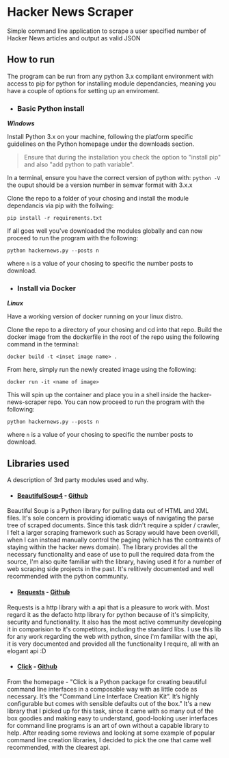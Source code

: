 # Hacker News Scraper
Simple command line application to scrape a user specified number of Hacker News articles and output as valid JSON

## How to run

The program can be run from any python 3.x compliant environment with access to pip for python for installing module dependancies, meaning you have a couple of options for setting up an enviroment.

* ### Basic Python install

 ***Windows***

Install Python 3.x on your machine, following the platform specific guidelines on the Python homepage under the downloads section.

> Ensure that during the installation you check the option to "install pip" and also "add python to path variable".

In a terminal, ensure you have the correct version of python with: `python -V` the ouput should be a version number in semvar format with 3.x.x

Clone the repo to a folder of your chosing and install the module dependancis via pip with the follwing: 

`pip install -r requirements.txt`

If all goes well you've downloaded the modules globally and can now proceed to run the program with the following: 

`python hackernews.py --posts n` 

where `n` is a value of your chosing to specific the number posts to download.

* ### Install via Docker

 ***Linux***

Have a working version of docker running on your linux distro.

Clone the repo to a directory of your chosing and cd into that repo.
Build the docker image from the dockerfile in the root of the repo using the following command in the terminal: 

`docker build -t <inset image name> .`

From here, simply run the newly created image using the following:

`docker run -it <name of image>`

This will spin up the container and place you in a shell inside the hacker-news-scraper repo. You can now proceed to run the program with the following: 

`python hackernews.py --posts n` 

where `n` is a value of your chosing to specific the number posts to download.


## Libraries used
A description of 3rd party modules used and why.

* #### [BeautifulSoup4](https://www.crummy.com/software/BeautifulSoup/) - [Github](https://github.com/getanewsletter/BeautifulSoup4)
Beautiful Soup is a Python library for pulling data out of HTML and XML files. It's sole concern is providing idiomatic ways of navigating the parse tree of scraped documents. Since this task didn't require a spider / crawler, I felt a larger scraping framework such as Scrapy would have been overkill, when I can instead manually control the paging (which has the contraints of staying within the hacker news domain). The library provides all the necessary functionality and ease of use to pull the required data from the source, I'm also quite familiar with the library, having used it for a number of web scraping side projects in the past. It's relitively documented and well recommended with the python community.

* #### [Requests](http://docs.python-requests.org/en/master/) - [Github](https://github.com/kennethreitz/requests/)
Requests is a http library with a api that is a pleasure to work with. Most regard it as the defacto http library for python because of it's simplicity, security and functionality. It also has the most active community developing it in comparision to it's competitors, including the standard libs. I use this lib for any work regarding the web with python, since i'm familiar with the api, it is very documented and provided all the functionality I require, all with an elogant api :D

* #### [Click](http://click.pocoo.org/5/) - [Github](https://github.com/pallets/click)
From the homepage - "Click is a Python package for creating beautiful command line interfaces in a composable way with as little code as necessary. It’s the “Command Line Interface Creation Kit”. It’s highly configurable but comes with sensible defaults out of the box." It's a new library that I picked up for this task, since it came with so many out of the box goodies and making easy to understand, good-looking user interfaces for command line programs is an art of own without a capable library to help. After reading some reviews and looking at some example of popular command line creation libraries, I decided to pick the one that came well recommended, with the clearest api.
